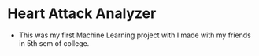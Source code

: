# Heart Attack Analyzer
- This was my first Machine Learning project with I made with my friends
in 5th sem of college. 